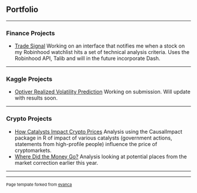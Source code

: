 ## Portfolio

---

### Finance Projects 

- [Trade Signal](https://github.com/jamesomalley/finance/blob/main/tradesignal.py) Working on an interface that notifies me when a stock on my Robinhood watchlist hits a set of technical analysis criteria. Uses the Robinhood API, Talib and will in the future incorporate Dash.


---

### Kaggle Projects

- [Optiver Realized Volatility Prediction](https://www.kaggle.com/c/optiver-realized-volatility-prediction) Working on submission. Will update with results soon.

---

### Crypto Projects

- [How Catalysts Impact Crypto Prices](/sample_page) Analysis using the CausalImpact package in R of impact of various catalysts (government actions, statements from high-profile people) influence the price of cryptomarkets.
- [Where Did the Money Go?](/sample_page) Analysis looking at potential places from the market correction earlier this year.

---




---
<p style="font-size:11px">Page template forked from <a href="https://github.com/evanca/quick-portfolio">evanca</a></p>
<!-- Remove above link if you don't want to attibute -->
